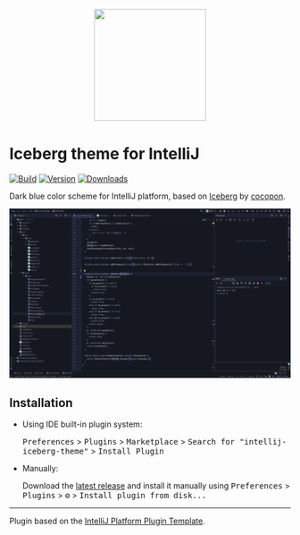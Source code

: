 <p align="center">
<img width="200" height="200" src="https://raw.githubusercontent.com/milankinen/intellij-iceberg-theme/docs/src/main/resources/META-INF/pluginIcon.svg?sanitize=true"/>
</p>

# Iceberg theme for IntelliJ

[![Build](https://img.shields.io/github/workflow/status/milankinen/intellij-iceberg-theme/Build?style=flat-square)](https://github.com/milankinen/intellij-iceberg-theme/actions?query=workflow%3ABuild)
[![Version](https://img.shields.io/jetbrains/plugin/v/15126-iceberg.svg?style=flat-square)](https://plugins.jetbrains.com/plugin/15126-iceberg)
[![Downloads](https://img.shields.io/jetbrains/plugin/d/15126-iceberg.svg?style=flat-square)](https://plugins.jetbrains.com/plugin/15126-iceberg)

<!-- Plugin description -->
Dark blue color scheme for IntelliJ platform, based on [Iceberg](https://cocopon.github.io/iceberg.vim/) 
by [cocopon](https://github.com/cocopon).

![Example](./example.png)
<!-- Plugin description end -->

## Installation

- Using IDE built-in plugin system:
  
  <kbd>Preferences</kbd> > <kbd>Plugins</kbd> > <kbd>Marketplace</kbd> > <kbd>Search for "intellij-iceberg-theme"</kbd> >
  <kbd>Install Plugin</kbd>
  
- Manually:

  Download the [latest release](https://github.com/milankinen/intellij-iceberg-theme/releases/latest) and install it manually using
  <kbd>Preferences</kbd> > <kbd>Plugins</kbd> > <kbd>⚙️</kbd> > <kbd>Install plugin from disk...</kbd>

---
Plugin based on the [IntelliJ Platform Plugin Template][template].

[template]: https://github.com/JetBrains/intellij-platform-plugin-template
